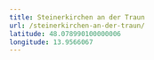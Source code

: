 ```yaml
---
title: Steinerkirchen an der Traun
url: /steinerkirchen-an-der-traun/
latitude: 48.078990100000006
longitude: 13.9566067
---
```

